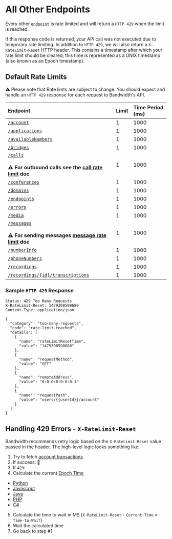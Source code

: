 # All Other Endpoints

Every other [`endpoint`](/methods/restApi.md) is rate limited and will return a `HTTP 429` when the limit is reached.

If this response code is returned, your API call was not executed due to temporary rate limiting. In addition to `HTTP 429`, we will also return a `X-RateLimit-Reset` HTTP header. This contains a timestamp after which your rate limit should be cleared; this time is represented as a UNIX timestamp (also known as an Epoch timestamp).

## Default Rate Limits

⚠️ Please note that Rate limts are subject to change. You should expect and handle an `HTTP 429` response for each request to Bandwidth's API.

| Endpoint                                                                                                                       | Limit | Time Period (ms) |
|:-------------------------------------------------------------------------------------------------------------------------------|:------|:-----------------|
| [`/account`](/methods/account/account.md)                                                                                       | 1     | 1000             |
| [`/applications`](/methods/applications/applications.md)                                                                        | 1     | 1000             |
| [`/availableNumbers`](/methods/availableNumbers/availableNumbers.md)                                                            | 1     | 1000             |
| [`/bridges`](/methods/bridges/bridges.md)                                                                                       | 1     | 1000             |
| [`/calls`](/methods/calls/calls.md) <br><br> ⚠️ **For outbound calls see the [call rate limit](callRateLimits.md) doc**         | 1     | 1000             |
| [`/conferences`](/methods/conferences/conferences.md)                                                                           | 1     | 1000             |
| [`/domains`](/methods/domains/domains.md)                                                                                       | 1     | 1000             |
| [`/endpoints`](/methods/endpoints/endpoints.md)                                                                                 | 1     | 1000             |
| [`/errors`](/methods/errors/errors.md)                                                                                          | 1     | 1000             |
| [`/media`](/methods/media/media.md)                                                                                             | 1     | 1000             |
| [`/messages`](/methods/messages/messages.md)<br><br> ⚠️ **For sending messages [message rate limit](messageRateLimits.md) doc** | 1     | 1000             |
| [`/numberInfo`](/methods/numberInfo/numberInfo.md)                                                                              | 1     | 1000             |
| [`/phoneNumbers`](/methods/phoneNumbers/phoneNumbers.md)                                                                        | 1     | 1000             |
| [`/recordings`](/methods/recordings/recordings.md)                                                                              | 1     | 1000             |
| [`/recordings/{id}/transcriptions`](/methods/transcriptions/transcriptions.md)                                                  | 1     | 1000             |

### Sample `HTTP 429` Response

```http
Status: 429 Too Many Requests
X-RateLimit-Reset: 1479308598680
Content-Type: application/json

{
  "category": "too-many-requests",
  "code": "rate-limit-reached",
  "details": [
    {
      "name": "rateLimitResetTime",
      "value": "1479308598680"
    },
    {
      "name": "requestMethod",
      "value": "GET"
    },
    {
      "name": "remoteAddress",
      "value": "0:0:0:0:0:0:0:1"
    },
    {
      "name": "requestPath",
      "value": "users/{{userId}}/account"
    }
  ]
}
```

## Handling 429 Errors - `X-RateLimit-Reset`

Bandwidth recommends retry logic based on the `X-RateLimit-Reset` value passed in the header.  The high-level logic looks something like:

1. Try to fetch [account transactions](../methods/account/getAccountTransactions.md)
2. If success: 🎉
3. If `429`:
4. Calculate the current [Epoch Time](https://en.wikipedia.org/wiki/Unix_time)
  * [Python](https://docs.python.org/3.6/library/time.html)
  * [Javascript](https://developer.mozilla.org/en-US/docs/Web/JavaScript/Reference/Global_Objects/Date/now)
  * [Java](https://docs.oracle.com/javase/8/docs/api/java/time/Instant.html)
  * [PHP](http://php.net/manual/en/function.time.php)
  * <a href="https://msdn.microsoft.com/en-us/library/system.datetimeoffset.tounixtimeseconds(v=vs.110).aspx">C#</a>
5. Calculate the time to wait in MS (`X-RateLimit-Reset` - `Current-Time` = `Time-to-Wait`)
6. Wait the calculated time
7. Go back to step #1

